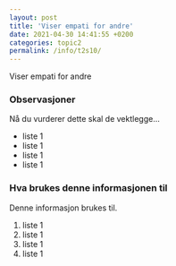 ```yaml
---
layout: post
title: 'Viser empati for andre'
date: 2021-04-30 14:41:55 +0200
categories: topic2
permalink: /info/t2s10/
---
```


Viser empati for andre

### Observasjoner

Nå du vurderer dette skal de vektlegge...

- liste 1
- liste 1
- liste 1
- liste 1

### Hva brukes denne informasjonen til

Denne informasjon brukes til.

1. liste 1
2. liste 1
3. liste 1
4. liste 1
